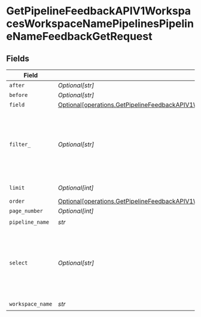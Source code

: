 # GetPipelineFeedbackAPIV1WorkspacesWorkspaceNamePipelinesPipelineNameFeedbackGetRequest


## Fields

| Field                                                                                                                                                                                                                                                                                                                                                                                                                                                                                                                                                                                                                                             | Type                                                                                                                                                                                                                                                                                                                                                                                                                                                                                                                                                                                                                                              | Required                                                                                                                                                                                                                                                                                                                                                                                                                                                                                                                                                                                                                                          | Description                                                                                                                                                                                                                                                                                                                                                                                                                                                                                                                                                                                                                                       |
| ------------------------------------------------------------------------------------------------------------------------------------------------------------------------------------------------------------------------------------------------------------------------------------------------------------------------------------------------------------------------------------------------------------------------------------------------------------------------------------------------------------------------------------------------------------------------------------------------------------------------------------------------- | ------------------------------------------------------------------------------------------------------------------------------------------------------------------------------------------------------------------------------------------------------------------------------------------------------------------------------------------------------------------------------------------------------------------------------------------------------------------------------------------------------------------------------------------------------------------------------------------------------------------------------------------------- | ------------------------------------------------------------------------------------------------------------------------------------------------------------------------------------------------------------------------------------------------------------------------------------------------------------------------------------------------------------------------------------------------------------------------------------------------------------------------------------------------------------------------------------------------------------------------------------------------------------------------------------------------- | ------------------------------------------------------------------------------------------------------------------------------------------------------------------------------------------------------------------------------------------------------------------------------------------------------------------------------------------------------------------------------------------------------------------------------------------------------------------------------------------------------------------------------------------------------------------------------------------------------------------------------------------------- |
| `after`                                                                                                                                                                                                                                                                                                                                                                                                                                                                                                                                                                                                                                           | *Optional[str]*                                                                                                                                                                                                                                                                                                                                                                                                                                                                                                                                                                                                                                   | :heavy_minus_sign:                                                                                                                                                                                                                                                                                                                                                                                                                                                                                                                                                                                                                                | Enter an ID if you want to see all entries after this ID.                                                                                                                                                                                                                                                                                                                                                                                                                                                                                                                                                                                         |
| `before`                                                                                                                                                                                                                                                                                                                                                                                                                                                                                                                                                                                                                                          | *Optional[str]*                                                                                                                                                                                                                                                                                                                                                                                                                                                                                                                                                                                                                                   | :heavy_minus_sign:                                                                                                                                                                                                                                                                                                                                                                                                                                                                                                                                                                                                                                | Enter an ID if you want to see all entries before this ID.                                                                                                                                                                                                                                                                                                                                                                                                                                                                                                                                                                                        |
| `field`                                                                                                                                                                                                                                                                                                                                                                                                                                                                                                                                                                                                                                           | [Optional[operations.GetPipelineFeedbackAPIV1WorkspacesWorkspaceNamePipelinesPipelineNameFeedbackGetQueryParamField]](../../models/operations/getpipelinefeedbackapiv1workspacesworkspacenamepipelinespipelinenamefeedbackgetqueryparamfield.md)                                                                                                                                                                                                                                                                                                                                                                                                  | :heavy_minus_sign:                                                                                                                                                                                                                                                                                                                                                                                                                                                                                                                                                                                                                                | The name of the field you want to sort by.                                                                                                                                                                                                                                                                                                                                                                                                                                                                                                                                                                                                        |
| `filter_`                                                                                                                                                                                                                                                                                                                                                                                                                                                                                                                                                                                                                                         | *Optional[str]*                                                                                                                                                                                                                                                                                                                                                                                                                                                                                                                                                                                                                                   | :heavy_minus_sign:                                                                                                                                                                                                                                                                                                                                                                                                                                                                                                                                                                                                                                | The OData filter you want to use to in your query. It supports exact match and `AND` operations. For example, to filter for a metadata `category:news`, here's what the URL could look like: 'url = "https://api.cloud.deepset.ai/api/v1/workspaces/production/files?limit=10&filter=category eq 'news'"'. OData filters only work with cursor-based pagination (leave the `page_number` field blank to enable it).To learn more about the OData filter syntax, see: [Querying Data](https://www.odata.org/getting-started/basic-tutorial/#queryData).                                                                                            |
| `limit`                                                                                                                                                                                                                                                                                                                                                                                                                                                                                                                                                                                                                                           | *Optional[int]*                                                                                                                                                                                                                                                                                                                                                                                                                                                                                                                                                                                                                                   | :heavy_minus_sign:                                                                                                                                                                                                                                                                                                                                                                                                                                                                                                                                                                                                                                | How many entries do you want to display? Leaving this field empty keeps the default and max 10 results are returned.                                                                                                                                                                                                                                                                                                                                                                                                                                                                                                                              |
| `order`                                                                                                                                                                                                                                                                                                                                                                                                                                                                                                                                                                                                                                           | [Optional[operations.GetPipelineFeedbackAPIV1WorkspacesWorkspaceNamePipelinesPipelineNameFeedbackGetQueryParamOrder]](../../models/operations/getpipelinefeedbackapiv1workspacesworkspacenamepipelinespipelinenamefeedbackgetqueryparamorder.md)                                                                                                                                                                                                                                                                                                                                                                                                  | :heavy_minus_sign:                                                                                                                                                                                                                                                                                                                                                                                                                                                                                                                                                                                                                                | Choose how you want to sort the results.                                                                                                                                                                                                                                                                                                                                                                                                                                                                                                                                                                                                          |
| `page_number`                                                                                                                                                                                                                                                                                                                                                                                                                                                                                                                                                                                                                                     | *Optional[int]*                                                                                                                                                                                                                                                                                                                                                                                                                                                                                                                                                                                                                                   | :heavy_minus_sign:                                                                                                                                                                                                                                                                                                                                                                                                                                                                                                                                                                                                                                | Which page do you want to see? Type the number.                                                                                                                                                                                                                                                                                                                                                                                                                                                                                                                                                                                                   |
| `pipeline_name`                                                                                                                                                                                                                                                                                                                                                                                                                                                                                                                                                                                                                                   | *str*                                                                                                                                                                                                                                                                                                                                                                                                                                                                                                                                                                                                                                             | :heavy_check_mark:                                                                                                                                                                                                                                                                                                                                                                                                                                                                                                                                                                                                                                | The name of the pipeline whose files you want to display.                                                                                                                                                                                                                                                                                                                                                                                                                                                                                                                                                                                         |
| `select`                                                                                                                                                                                                                                                                                                                                                                                                                                                                                                                                                                                                                                          | *Optional[str]*                                                                                                                                                                                                                                                                                                                                                                                                                                                                                                                                                                                                                                   | :heavy_minus_sign:                                                                                                                                                                                                                                                                                                                                                                                                                                                                                                                                                                                                                                | Partial implementation of the OData $select operator. It currently only supports selecting fields from the root entity or a child entity. Selecting fields from children's children is not supported. If you use this parameter, the API answer is always a flat list of distinct JSON objects with the selected properties, for example, '[{"given_name": "user1", "user_id": "..."}, ...]' for 'select=created_by/given_name, created_by/user_id'. The results are ordered by the first selected attribute. To learn more about the OData filter syntax, see: [Querying Data](https://www.odata.org/getting-started/basic-tutorial/#queryData). |
| `workspace_name`                                                                                                                                                                                                                                                                                                                                                                                                                                                                                                                                                                                                                                  | *str*                                                                                                                                                                                                                                                                                                                                                                                                                                                                                                                                                                                                                                             | :heavy_check_mark:                                                                                                                                                                                                                                                                                                                                                                                                                                                                                                                                                                                                                                | Type the name of the workspace.                                                                                                                                                                                                                                                                                                                                                                                                                                                                                                                                                                                                                   |